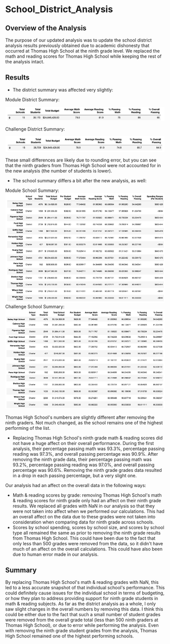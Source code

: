 # School_District_Analysis

## Overview of the Analysis
The purpose of our updated analysis was to update the school district analysis results previously obtained due to academic dishonesty that occurred at Thomas High School at the ninth grade level. We replaced the math and reading scores for Thomas High School while keeping the rest of the analysis intact.

## Results
- The district summary was affected very slightly:

Module District Summary:

![Module District Summary DataFrame](/Resources/Module_District_Summary.png)

Challenge District Summary:

![Challenge District Summary DataFrame](/Resources/Challenge_District_Summary.png)

These small differences are likely due to rounding error, but you can see that the ninth graders from Thomas High School were not accounted for in the new analysis (the number of students is lower).

- The school summary differs a bit after the new analysis, as well:

Module School Summary:
![Module School Summary DataFrame](/Resources/Module_School_Summary.png)
Challenge School Summary:
![Challenge School Summary DataFrame](/Resources/Challenge_School_Summary.png)

Thomas High School's numbers are slightly different after removing the ninth graders. Not much changed, as the school remains one of the highest performing of the list.

- Replacing Thomas High School's ninth grade math & reading scores did not have a huge affect on their overall performance. During the first analysis, their percentage passing math was 93.3%, percentage passing reading was 97.3%, and overall passing percentage was 90.9%. After removing the ninth grade data, their percentage passing math was 93.2%, percentage passing reading was 97.0%, and overall passing percentage was 90.6%. Removing the ninth grade grades data resulted in a drop in each passing percentage, but a very slight one.

Our analysis had an affect on the overall data in the following ways:
- Math & reading scores by grade: removing Thomas High School's math & reading scores for ninth grade only had an affect on their ninth grade results. We replaced all grades with NaN in our analysis so that they were not taken into affect when we performed our calculations. This had an overall affect on the data due to these grades were not taken into consideration when comparing data for ninth grade across schools.
- Scores by school spending, scores by school size, and scores by school type all remained the same as prior to removing the ninth grade results from Thomas High School. This could have been due to the fact that only less than 500 grades were removed from the data, so it didn't have much of an affect on the overall calculations. This could have also been due to human error made in our analysis.

## Summary
By replacing Thomas High School's math & reading grades with NaN, this led to a less accurate snapshot of that individual school's performance. This could definitely cause issues for the individual school in terms of budgeting, or how they plan to address providing support for ninth grade students in math & reading subjects. As far as the district analysis as a whole, I only saw slight changes in the overall numbers by removing this data. I think this could be either due to the fact that such a small number of student grades were removed from the overall grade total (less than 500 ninth graders at Thomas High School), or due to error while performing the analysis. Even with removing the ninth grade student grades from the analysis, Thomas High School remained one of the highest performing schools.
